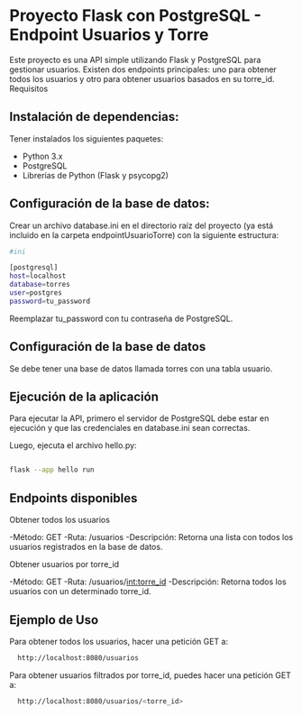 # Proyecto Flask con PostgreSQL - Endpoint Usuarios y Torre

Este proyecto es una API simple utilizando Flask y PostgreSQL para gestionar usuarios. Existen dos endpoints principales: uno para obtener todos los usuarios y otro para obtener usuarios basados en su torre_id.
Requisitos

## Instalación de dependencias:

Tener instalados los siguientes paquetes:

  - Python 3.x
  - PostgreSQL
  - Librerías de Python (Flask y psycopg2)



## Configuración de la base de datos:

Crear un archivo database.ini en el directorio raíz del proyecto (ya está incluido en la carpeta endpointUsuarioTorre) con la siguiente estructura:
```bash
#ini

[postgresql]
host=localhost
database=torres
user=postgres
password=tu_password
```
 Reemplazar tu_password con tu contraseña de PostgreSQL.

 
 ## Configuración de la base de datos

Se debe tener una base de datos llamada torres con una tabla usuario. 


## Ejecución de la aplicación

Para ejecutar la API, primero el servidor de PostgreSQL debe estar en ejecución y que las credenciales en database.ini sean correctas.

Luego, ejecuta el archivo hello.py:

```bash

flask --app hello run

```
## Endpoints disponibles
   
Obtener todos los usuarios

  -Método: GET
  -Ruta: /usuarios
  -Descripción: Retorna una lista con todos los usuarios registrados en la base de datos.

Obtener usuarios por torre_id

  -Método: GET
  -Ruta: /usuarios/<int:torre_id>
  -Descripción: Retorna todos los usuarios con un determinado torre_id.


## Ejemplo de Uso

  Para obtener todos los usuarios,  hacer una petición GET a:

  ```bash
    http://localhost:8080/usuarios
```

Para obtener usuarios filtrados por torre_id, puedes hacer una petición GET a:

```bash
  http://localhost:8080/usuarios/<torre_id>


